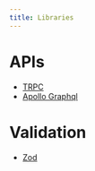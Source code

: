 ```yaml
---
title: Libraries
---
```


# APIs

- [TRPC](https://trpc.io/)
- [Apollo Graphql](https://www.apollographql.com/)

# Validation

- [Zod](https://zod.dev)